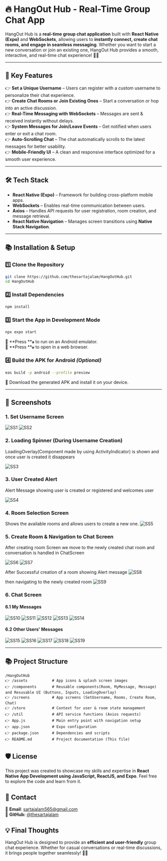 # 🔥 HangOut Hub - Real-Time Group Chat App

HangOut Hub is a **real-time group chat application** built with **React Native (Expo)** and **WebSockets**, allowing users to **instantly connect, create chat rooms, and engage in seamless messaging**. Whether you want to start a new conversation or join an existing one, HangOut Hub provides a smooth, interactive, and real-time chat experience! 💬✨

---

## 🚀 **Key Features**

👉 **Set a Unique Username** – Users can register with a custom username to personalize their chat experience.\
👉 **Create Chat Rooms or Join Existing Ones** – Start a conversation or hop into an active discussion.\
👉 **Real-Time Messaging with WebSockets** – Messages are sent & received instantly without delays.\
👉 **System Messages for Join/Leave Events** – Get notified when users enter or exit a chat room.\
👉 **Auto-Scrolling Chat** – The chat automatically scrolls to the latest messages for better usability.\
👉 **Mobile-Friendly UI** – A clean and responsive interface optimized for a smooth user experience.

---

## 🛠 **Tech Stack**

- **React Native (Expo)** – Framework for building cross-platform mobile apps.
- **WebSockets** – Enables real-time communication between users.
- **Axios** – Handles API requests for user registration, room creation, and message retrieval.
- **React Native Navigation** – Manages screen transitions using **Native Stack Navigation**.

---

## 📚 **Installation & Setup**

### 1️⃣ **Clone the Repository**

```sh
git clone https://github.com/thesartajalam/HangOutHub.git  
cd HangOutHub  
```

### 2️⃣ **Install Dependencies**

```sh
npm install  
```

### 3️⃣ **Start the App in Development Mode**

```sh
npx expo start  
```

🔹 **Press ****`a`** to run on an Android emulator.\
🔹 **Press ****`w`** to open in a web browser.

### 4️⃣ **Build the APK for Android** *(Optional)*

```sh
eas build -p android --profile preview  
```

🔹 Download the generated APK and install it on your device.

---

## 📸 **Screenshots**

### **1. Set Username Screen**
![SS1](https://github.com/user-attachments/assets/aaf42919-bf71-4b68-a11c-78226e583d14)
![SS2](https://github.com/user-attachments/assets/ce93c3c4-dffa-41f6-aa66-8b949de8fbe0)


### **2. Loading Spinner (During Username Creation)**
LoadingOverlay(Component made by using ActivityIndicator) is shown and once user is created it disappears 

![SS3](https://github.com/user-attachments/assets/fb9593d8-78d2-46a4-91d8-dd7d453cc043)


### **3. User Created Alert**
Alert Message showing user is created or registered and welcomes user 

![SS4](https://github.com/user-attachments/assets/1ff19284-eab1-4d91-aea3-c642da6dd48c)


### **4. Room Selection Screen**

Shows the available rooms and allows users to create a new one.
![SS5](https://github.com/user-attachments/assets/113a0b1d-3a79-441c-983a-d14a019e8ba3)



### **5. Create Room & Navigation to Chat Screen**

After creating room Screen we move to the newly created chat room and conversation is handled in ChatScreen

![SS6](https://github.com/user-attachments/assets/26d6a083-2554-4646-9913-4ef68c90bca5)
![SS7](https://github.com/user-attachments/assets/cd1a67fa-8b89-4b34-90a3-7c13c6bb12d8)

After Successful creation of a room showing Alert message
![SS8](https://github.com/user-attachments/assets/ef45ffbb-44b6-492b-95d9-bdd39eca020d)

then navigating to the newly created room
![SS9](https://github.com/user-attachments/assets/e47a3910-2497-4f5b-9d00-372b1e25833c)



### **6. Chat Screen**

#### **6.1 My Messages**

![SS10](https://github.com/user-attachments/assets/e9d5aeb2-88e3-461a-81e3-4885e251393c)
![SS11](https://github.com/user-attachments/assets/85863d2e-2e2e-4bc5-a3e4-49b05708bfa8)
![SS12](https://github.com/user-attachments/assets/c477d3b1-97b3-4685-8e02-441308cd15db)
![SS13](https://github.com/user-attachments/assets/59bfc258-8dd0-4f26-b72a-04fe78122267)
![SS14](https://github.com/user-attachments/assets/11223c14-a2c6-4373-b493-fca9d082984b)


#### **6.2 Other Users' Messages**

![SS15](https://github.com/user-attachments/assets/aaf2b04f-fd96-4e55-9628-82394e8d7058)
![SS16](https://github.com/user-attachments/assets/510912b4-23e1-48a5-9411-975e13993eb2)
![SS17](https://github.com/user-attachments/assets/411138ff-ed05-40c3-9792-9e3969c428a7)
![SS18](https://github.com/user-attachments/assets/5dc5e17c-f6a3-4908-844b-862a9c78ad9b)
![SS19](https://github.com/user-attachments/assets/0ba30b5c-48e0-49a3-b3c1-f457ffb0e3c8)


---

## 📚 **Project Structure**

```
/HangOutHub  
👉 /assets           # App icons & splash screen images  
👉 /components       # Reusable components(Room, MyMessage, Message) and Resusable UI (Buttons, Inputs, LoadingOverlay)  
👉 /screens          # App screens (SetUsername, Rooms, Create Room, Chat)  
👉 /store            # Context for user & room state management  
👉 /util             # API service functions (Axios requests)  
👉 App.js            # Main entry point with navigation setup  
👉 app.json          # Expo configuration  
👉 package.json      # Dependencies and scripts  
👉 README.md         # Project documentation (This file)  
```

## 🛡 **License**

This project was created to showcase my skills and expertise in **React Native App Development using JavaScript, ReactJS, and Expo**. Feel free to explore the code and learn from it.


## 📩 **Contact**

📧 **Email**: [sartajalam565@gmail.com](mailto\:sartajalam565@gmail.com)\
📎 **GitHub:** [@thesartajalam](https://github.com/thesartajalam)

## **💡 Final Thoughts** &#x20;

HangOut Hub is designed to provide an **efficient and user-friendly** group chat experience. Whether for casual conversations or real-time discussions, it brings people together seamlessly! 🚀🔥 &#x20;
